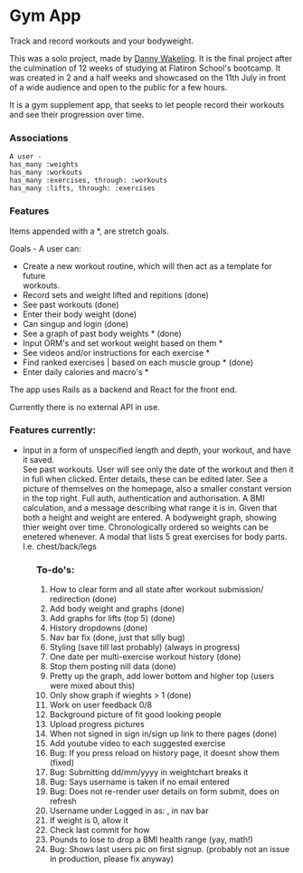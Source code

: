 <h1> Gym App </h1>
<p>Track and record workouts and your bodyweight.

This was a solo project, made by <a href="https://www.linkedin.com/in/danny-wakeling1/">Danny Wakeling</a>. It is the final project after the culmination of 12 weeks of studying at Flatiron School's bootcamp. It was created in 2 and a half weeks and showcased on the 11th July in front of a wide audience and open to the public for a few hours.


It is a gym supplement app, that seeks to let people record their workouts and see their progression over time.</p>


<h3> Associations </h3> 

    A user -
    has_many :weights
    has_many :workouts
    has_many :exercises, through: :workouts
    has_many :lifts, through: :exercises

<h3> Features </h3>
<p> Items appended with a *, are stretch goals. 

Goals - A user can:</p>
<ul>
    <li>Create a new workout routine, which will then act as a template for future </li>workouts.
    <li>Record sets and weight lifted and repitions (done)</li>
    <li>See past workouts (done)</li>
    <li>Enter their body weight (done)</li>
    <li>Can singup and login (done)</li>
    <li>See a graph of past body weights * (done)</li>
    <li>Input ORM's and set workout weight based on them *</li>
    <li>See videos and/or instructions for each exercise *</li>
    <li>Find ranked exercises | based on each muscle group * (done)</li>
    <li>Enter daily calories and macro's *</li>
</ul>

<p> The app uses Rails as a backend and React for the front end. 

Currently there is no external API in use. </p>

<h3> Features currently: </h3>
<ul>
    <li> Input in a form of unspecified length and depth, your workout, and have it saved. </li>
    See past workouts. User will see only the date of the workout and then it in full when clicked.</li>
    Enter details, these can be edited later. </li>
    See a picture of themselves on the homepage, also a smaller constant version in the top right.</li>
    Full auth, authentication and authorisation. </li>
    A BMI calculation, and a message describing what range it is in. Given that both a height and weight are entered.</li>
    A bodyweight graph, showing thier weight over time. Chronologically ordered so weights can be enetered whenever.</li>
    A modal that lists 5 great exercises for body parts. I.e. chest/back/legs </li>
<ul>

<h3> To-do's: </h3>
<ol>
    <li> How to clear form and all state after workout submission/ redirection (done)</li>
    <li> Add body weight and graphs (done) </li>
    <li> Add graphs for lifts (top 5) (done)</li>
    <li> History dropdowns (done)</li>
    <li> Nav bar fix (done, just that silly bug)</li>
    <li> Styling (save till last probably) (always in progress)</li>
    <li> One date per multi-exercise workout history (done)</li>
    <li> Stop them posting nill data (done)</li>
    <li> Pretty up the graph, add lower bottom and higher top (users were mixed about this)</li>
    <li> Only show graph if wieghts > 1 (done)</li>
    <li> Work on user feedback 0/8</li>
    <li> Background picture of fit good looking people</li>
    <li> Upload progress pictures</li>
    <li> When not signed in sign in/sign up link to there pages (done)</li>
    <li> Add youtube video to each suggested exercise</li>
    <li>Bug: If you press reload on history page, it doesnt show them (fixed)</li>
    <li>Bug: Submitting dd/mm/yyyy in weightchart breaks it</li>
    <li>Bug: Says username is taken if no email entered</li>
    <li>Bug: Does not re-render user details on form submit, does on refresh</li>
    <li>Username under Logged in as: , in nav bar</li>
    <li>If weight is 0, allow it</li>
    <li>Check last commit for how </li>
    <li>Pounds to lose to drop a BMI health range (yay, math!)</li>
    <li>Bug: Shows last users pic on first signup. (probably not an issue in production, please fix anyway) </li>
<ol>